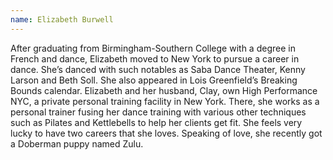 ```yaml
---
name: Elizabeth Burwell
---
```

After graduating from Birmingham-Southern College with a degree in French and dance, Elizabeth moved to New York to pursue a career in dance. She’s danced with such notables as Saba Dance Theater, Kenny Larson and Beth Soll. She also appeared in Lois Greenfield’s Breaking Bounds calendar. Elizabeth and her husband, Clay, own High Performance NYC, a private personal training facility in New York. There, she works as a personal trainer fusing her dance training with various other techniques such as Pilates and Kettlebells to help her clients get fit. She feels very lucky to have two careers that she loves. Speaking of love, she recently got a Doberman puppy named Zulu.
